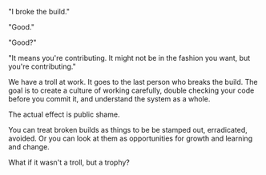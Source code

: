 <!--
title: Broken builds are a chance to learn
created: 4 June 2013 - 8:17 am
updated: 4 June 2013 - 8:32 am
publish: 4 June 2013
slug: trophy-troll
tags: coding
-->

"I broke the build."

"Good."

"Good?"

"It means you're contributing. It might not be in the fashion you want, but
you're contributing."

We have a troll at work. It goes to the last person who breaks the build.
The goal is to create a culture of working carefully, double checking your
code before you commit it, and understand the system as a whole.

The actual effect is public shame.

You can treat broken builds as things to be be stamped out, erradicated,
avoided. Or you can look at them as opportunities for growth and learning
and change.

What if it wasn't a troll, but a trophy?
